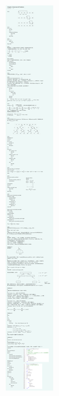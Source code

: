 ![第二单元习题](https://raw.githubusercontent.com/MOMOKO606/Pic-Library/master/CLRS-%20exercises-02.jpeg)

